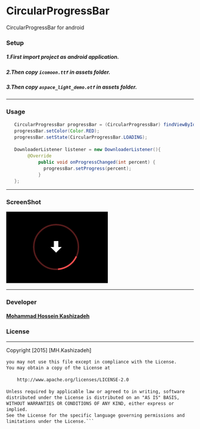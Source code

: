 # CircularProgressBar
CircularProgressBar for android

### Setup 

##### 1.First import project as android application.
##### 2.Then copy ```icomoon.ttf``` in assets folder.
##### 3.Then copy ```aspace_light_demo.otf``` in assets folder.

----
### Usage
``` java
   CircularProgressBar progressBar = (CircularProgressBar) findViewById(R.id.progressBar);
   progressBar.setColor(Color.RED);
   progressBar.setState(CircularProgressBar.LOADING);
   
   DownloaderListener listener = new DownloaderListener(){
        @Override
            public void onProgressChanged(int percent) {
              progressBar.setProgress(percent);
            }
   };
```
----

### ScreenShot 

![CircularProgressBar](/CircularProgressBar.gif)

----

### Developer
#### [Mohammad Hossein Kashizadeh](mailto:mh.kashizadeh@gmail.com)

### License
----
Copyright [2015] [MH.Kashizadeh]

```Licensed under the Apache License, Version 2.0 (the "License");
you may not use this file except in compliance with the License.
You may obtain a copy of the License at

    http://www.apache.org/licenses/LICENSE-2.0

Unless required by applicable law or agreed to in writing, software
distributed under the License is distributed on an "AS IS" BASIS,
WITHOUT WARRANTIES OR CONDITIONS OF ANY KIND, either express or implied.
See the License for the specific language governing permissions and
limitations under the License.```
